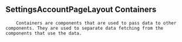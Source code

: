 ## SettingsAccountPageLayout Containers

        Containers are components that are used to pass data to other components. They are used to separate data fetching from the components that use the data.
      